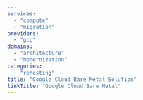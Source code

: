 ```yaml
---
services:
  - "compute"
  - "migration"
providers:
  - "gcp"
domains:
  - "architecture"
  - "modernization"  
categories:
  - "rehosting"
title: "Google Cloud Bare Metal Solution"
linkTitle: "Google Cloud Bare Metal"
---
```

